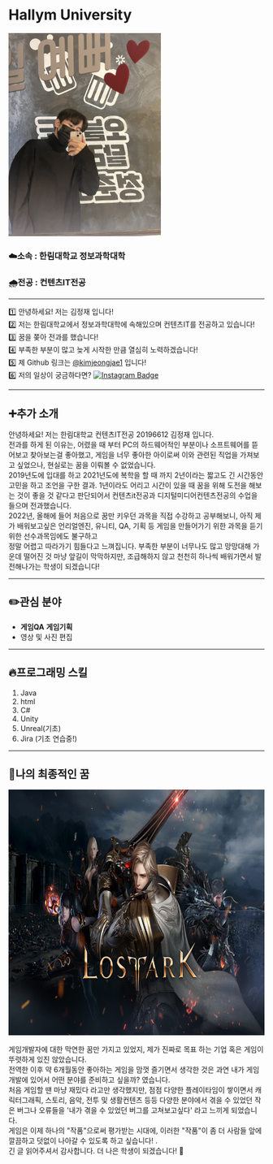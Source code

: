 # Hallym University

<img src=내사진.jpg height=400 widht=400>


### ☁️소속 : 한림대학교 정보과학대학       
### 🌧️전공 : 컨텐츠IT전공     

---




:one: 안녕하세요! 저는 김정재 입니다!       
:two: 저는 한림대학교에서 정보과학대학에 속해있으며 컨텐츠IT를 전공하고 있습니다!          
:three: 꿈을 쫒아 전과를 했습니다!         
:four: 부족한 부분이 많고 늦게 시작한 만큼 열심히 노력하겠습니다!              
:five: 제 Github 링크는 [@kimjeongjae1](https://github.com/kimjeongjae1 "Overview" ) 입니다!       
:six: 저의 일상이 궁금하다면? [![Instagram Badge](https://img.shields.io/badge/-Instagram-dd2a7b?style=flat-square&logo=instagram&logoColor=white&link=https://www.instagram.com/99091o/)](https://www.instagram.com/99091o/)          


---
## ➕추가 소개 <br>

안녕하세요! 저는 한림대학교 컨텐츠IT전공 20196612 김정재 입니다. <br>
전과를 하게 된 이유는, 어렸을 때 부터 PC의 하드웨어적인 부분이나 소프트웨어를 뜯어보고 찾아보는걸 좋아했고, 게임을 너무 좋아한 아이로써 이와 관련된 직업을 가져보고 싶었으나, 현실로는 꿈을 이뤄볼 수 없었습니다. <br>
2019년도에 입대를 하고 2021년도에 복학을 할 때 까지 2년이라는 짧고도 긴 시간동안 고민을 하고 조언을 구한 결과. 1년이라도 어리고 시간이 있을 때 꿈을 위해 도전을 해보는 것이
좋을 것 같다고 판단되어서 컨텐츠it전공과 디지털미디어컨텐츠전공의 수업을 들으며 전과했습니다. <br>
2022년, 올해에 들어 처음으로 꿈만 키우던 과목을 직접 수강하고 공부해보니, 아직 제가 배워보고싶은 언리얼엔진, 유니티, QA, 기획 등 게임을 만들어가기 위한 과목을 듣기위한 선수과목임에도 불구하고 <br>
정말 어렵고 따라가기 힘들다고 느껴집니다. 부족한 부분이 너무나도 많고 망망대해 가운데 떨어진 것 마냥 앞길이 막막하지만, 조급해하지 않고 천천히 하나씩 배워가면서 발전해나가는 학생이 되겠습니다!         

---


## ✏️관심 분야         

* **게임QA**  **게임기획**   
* 영상 및 사진 편집            

---   


## 🔥프로그래밍 스킬      
1. Java 
2. html
3. C#
4. Unity
5. Unreal(기초)
6. Jira (기초 연습중!)  

---   

## 🙏나의 최종적인 꿈

<img src=Loa.png height=484 widht=860>        
          
  
게임개발자에 대한 막연한 꿈만 가지고 있었지, 제가 진짜로 목표 하는 기업 혹은 게임이 뚜렷하게 있진 않았습니다.  <br>
전역한 이후 약 6개월동안 좋아하는 게임을 맘껏 즐기면서 생각한 것은 과연 내가 게임 개발에 있어서 어떤 분야를 준비하고 싶을까? 였습니다. <br>
처음 게임할 땐 마냥 재밌다 라고만 생각했지만, 점점 다양한 플레이타임이 쌓이면서 캐릭터그래픽, 스토리, 음악, 전투 및 생활컨텐츠 등등 다양한 분야에서 겪을 수 있었던 작은 버그나 오류들을 '내가 겪을 수 있었던 버그를 고쳐보고싶다' 라고 느끼게 되었습니다. <br>
게임은 이제 하나의 "작품"으로써 평가받는 시대에, 이러한 "작품"이 좀 더 사람들 앞에 깔끔하고 덧없이 나아갈 수 있도록 하고 싶습니다! . <br>
긴 글 읽어주셔서 감사합니다. 더 나은 학생이 되겠습니다! :bow:
